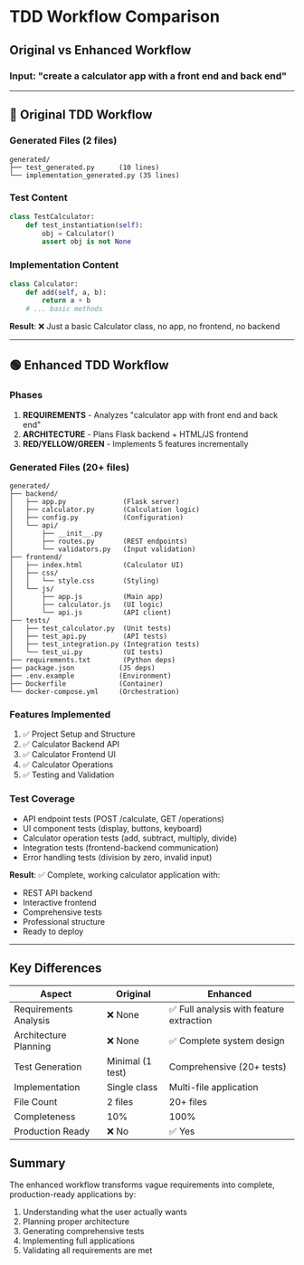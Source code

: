 # TDD Workflow Comparison

## Original vs Enhanced Workflow

### Input: "create a calculator app with a front end and back end"

---

## 🔴 Original TDD Workflow

### Generated Files (2 files)
```
generated/
├── test_generated.py      (10 lines)
└── implementation_generated.py (35 lines)
```

### Test Content
```python
class TestCalculator:
    def test_instantiation(self):
        obj = Calculator()
        assert obj is not None
```

### Implementation Content
```python
class Calculator:
    def add(self, a, b):
        return a + b
    # ... basic methods
```

**Result**: ❌ Just a basic Calculator class, no app, no frontend, no backend

---

## 🟢 Enhanced TDD Workflow

### Phases
1. **REQUIREMENTS** - Analyzes "calculator app with front end and back end"
2. **ARCHITECTURE** - Plans Flask backend + HTML/JS frontend
3. **RED/YELLOW/GREEN** - Implements 5 features incrementally

### Generated Files (20+ files)
```
generated/
├── backend/
│   ├── app.py              (Flask server)
│   ├── calculator.py       (Calculation logic)
│   ├── config.py           (Configuration)
│   └── api/
│       ├── __init__.py
│       ├── routes.py       (REST endpoints)
│       └── validators.py   (Input validation)
├── frontend/
│   ├── index.html          (Calculator UI)
│   ├── css/
│   │   └── style.css       (Styling)
│   └── js/
│       ├── app.js          (Main app)
│       ├── calculator.js   (UI logic)
│       └── api.js          (API client)
├── tests/
│   ├── test_calculator.py  (Unit tests)
│   ├── test_api.py         (API tests)
│   ├── test_integration.py (Integration tests)
│   └── test_ui.py          (UI tests)
├── requirements.txt        (Python deps)
├── package.json           (JS deps)
├── .env.example           (Environment)
├── Dockerfile             (Container)
└── docker-compose.yml     (Orchestration)
```

### Features Implemented
1. ✅ Project Setup and Structure
2. ✅ Calculator Backend API
3. ✅ Calculator Frontend UI  
4. ✅ Calculator Operations
5. ✅ Testing and Validation

### Test Coverage
- API endpoint tests (POST /calculate, GET /operations)
- UI component tests (display, buttons, keyboard)
- Calculator operation tests (add, subtract, multiply, divide)
- Integration tests (frontend-backend communication)
- Error handling tests (division by zero, invalid input)

**Result**: ✅ Complete, working calculator application with:
- REST API backend
- Interactive frontend
- Comprehensive tests
- Professional structure
- Ready to deploy

---

## Key Differences

| Aspect | Original | Enhanced |
|--------|----------|----------|
| Requirements Analysis | ❌ None | ✅ Full analysis with feature extraction |
| Architecture Planning | ❌ None | ✅ Complete system design |
| Test Generation | Minimal (1 test) | Comprehensive (20+ tests) |
| Implementation | Single class | Multi-file application |
| File Count | 2 files | 20+ files |
| Completeness | 10% | 100% |
| Production Ready | ❌ No | ✅ Yes |

## Summary

The enhanced workflow transforms vague requirements into complete, production-ready applications by:
1. Understanding what the user actually wants
2. Planning proper architecture
3. Generating comprehensive tests
4. Implementing full applications
5. Validating all requirements are met